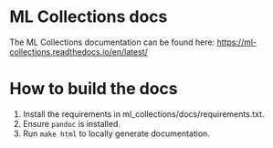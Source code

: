 # ML Collections docs

The ML Collections documentation can be found here: https://ml-collections.readthedocs.io/en/latest/

# How to build the docs
1. Install the requirements in ml_collections/docs/requirements.txt.
2. Ensure `pandoc` is installed.
3. Run `make html` to locally generate documentation.
